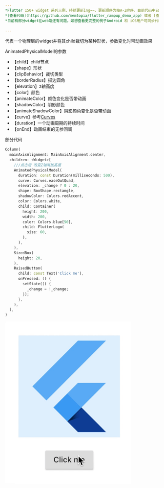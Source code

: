 ```yaml
---
*Flutter 150+ widget 系列示例，持续更新ing~~，更新顺序为按A-Z排序，目前代码中已包含150+个示例。*<br>
*[查看代码](https://github.com/memtopia/flutter_rampup_demo_app) 或者 [查看web完整示例](https://memtopia.github.io)*<br>
*目前有部分widget在web端还有问题，如想查看更完整的例子Android 和 iOS用户可同步代码后编译安装到手机上查看*

---
```


代表一个物理层的widget并将其child裁切为某种形状，参数变化时带动画效果

AnimatedPhysicalModel的参数
* 【child】child节点
* 【shape】形状
* 【clipBehavior】裁切类型
* 【borderRadius】描边圆角
* 【elevation】z轴高度
* 【color】颜色
* 【animateColor】颜色变化是否带动画
* 【shadowColor】阴影颜色
* 【animateShadowColor】阴影颜色变化是否带动画
* 【curve】参考[Curves](https://api.flutter-io.cn/flutter/animation/Curves-class.html)
* 【duration】一个动画周期的持续时间
* 【onEnd】动画结束的无参回调



部分代码

```dart
Column(
  mainAxisAlignment: MainAxisAlignment.center,
  children: <Widget>[
    ///点击后 改变Z轴海拔高度
    AnimatedPhysicalModel(
      duration: const Duration(milliseconds: 500),
      curve: Curves.easeOutQuad,
      elevation: _change ? 0 : 20,
      shape: BoxShape.rectangle,
      shadowColor: Colors.redAccent,
      color: Colors.white,
      child: Container(
        height: 200,
        width: 200,
        color: Colors.blue[50],
        child: FlutterLogo(
          size: 60,
        ),
      ),
    ),
    SizedBox(
      height: 20,
    ),
    RaisedButton(
      child: const Text('Click me'),
      onPressed: () {
        setState(() {
          _change = !_change;
        });
      },
    ),
  ],
)
```
![AnimatedPhysicalModel](https://github.com/memtopia/flutter_rampup/raw/master/images/AnimatedPhysicalModel.gif)


